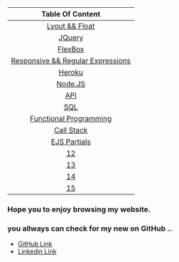 | Table Of Content  | 
| :-----------------: |
|  [Lyout && Float](https://omar-zoubi.github.io/reading-notes/reading301/reading01) |
|  [JQuery](https://omar-zoubi.github.io/reading-notes/reading301/reading02) |
|  [FlexBox](https://omar-zoubi.github.io/reading-notes/reading301/reading03) |
|  [Responsive && Regular Expressions ](https://omar-zoubi.github.io/reading-notes/reading301/reading04) |
|  [Heroku](https://omar-zoubi.github.io/reading-notes/reading301/reading05) |
|  [Node.JS](https://omar-zoubi.github.io/reading-notes/reading301/reading06) |
|  [API](https://omar-zoubi.github.io/reading-notes/reading301/reading07) |
|  [SQL](https://omar-zoubi.github.io/reading-notes/reading301/reading08) |
|  [Functional Programming](https://omar-zoubi.github.io/reading-notes/reading301/reading09) |
|  [Call Stack](https://omar-zoubi.github.io/reading-notes/reading301/reading10) |
|  [EJS Partials](https://omar-zoubi.github.io/reading-notes/reading301/reading11) |
|  [12]() |
|  [13]() |
|  [14]() |
|  [15]() |

### Hope you to enjoy browsing my website. 
### you allways can check for my new on GitHub ..

- [GitHub Link](https://github.com/Omar-zoubi)
- [Linkedin Link](https://www.linkedin.com/in/omar-alzoubi-54034bb4/)

